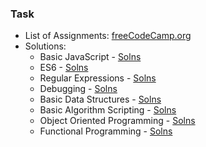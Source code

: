### Task

- List of Assignments: [freeCodeCamp.org](https://www.freecodecamp.org/learn/javascript-algorithms-and-data-structures/)
- Solutions: 
    - Basic JavaScript - [Solns]()
    - ES6 - [Solns]()
    - Regular Expressions - [Solns]()
    - Debugging - [Solns]()
    - Basic Data Structures - [Solns]()
    - Basic Algorithm Scripting - [Solns]()
    - Object Oriented Programming - [Solns]()
    - Functional Programming - [Solns]()